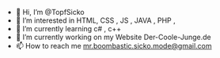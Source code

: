 - 👋 Hi, I’m @TopfSicko
- 👀 I’m interested in HTML, CSS , JS , JAVA , PHP , 
- 🌱 I’m currently learning c# , c++
- 💞️ I’m currently working on my Website Der-Coole-Junge.de
- 📫 How to reach me mr.boombastic.sicko.mode@gmail.com

<!---
TopfSicko/TopfSicko is a ✨ special ✨ repository because its `README.md` (this file) appears on your GitHub profile.
You can click the Preview link to take a look at your changes.
--->
